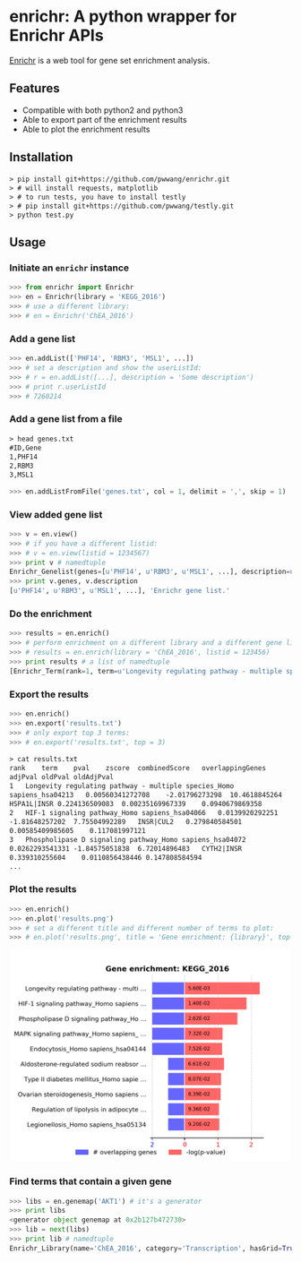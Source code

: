 # enrichr: A python wrapper for Enrichr APIs
[Enrichr][1] is a web tool for gene set enrichment analysis.

## Features
- Compatible with both python2 and python3
- Able to export part of the enrichment results
- Able to plot the enrichment results

## Installation
```shell
> pip install git+https://github.com/pwwang/enrichr.git
> # will install requests, matplotlib
> # to run tests, you have to install testly
> # pip install git+https://github.com/pwwang/testly.git
> python test.py
```

## Usage
### Initiate an `enrichr` instance
```python
>>> from enrichr import Enrichr
>>> en = Enrichr(library = 'KEGG_2016')
>>> # use a different library:
>>> # en = Enrichr('ChEA_2016')
```

### Add a gene list
```python
>>> en.addList(['PHF14', 'RBM3', 'MSL1', ...])
>>> # set a description and show the userListId:
>>> # r = en.addList([...], description = 'Some description')
>>> # print r.userListId
>>> # 7260214
```

### Add a gene list from a file
```shell
> head genes.txt
#ID,Gene
1,PHF14
2,RBM3
3,MSL1
```
```python
>>> en.addListFromFile('genes.txt', col = 1, delimit = ',', skip = 1)
```

### View added gene list
```python
>>> v = en.view()
>>> # if you have a different listid:
>>> # v = en.view(listid = 1234567)
>>> print v # namedtuple
Enrichr_Genelist(genes=[u'PHF14', u'RBM3', u'MSL1', ...], description=u'Enrichr gene list.')
>>> print v.genes, v.description
[u'PHF14', u'RBM3', u'MSL1', ...], 'Enrichr gene list.'
```

### Do the enrichment
```python
>>> results = en.enrich()
>>> # perform enrichment on a different library and a different gene list:
>>> # results = en.enrich(library = 'ChEA_2016', listid = 123456)
>>> print results # a list of namedtuple
[Enrichr_Term(rank=1, term=u'Longevity regulating pathway - multiple species_Homo sapiens_hsa04213', pval=0.00560341272708137, zscore=-2.017962732978835, combinedScore=10.461884526362898, overlappingGenes=[u'HSPA1L', u'INSR'], adjPval=0.2241365090832548, oldPval=0.0023516996733944644, oldAdjPval=0.09406798693577857), Enrichr_Term(...), ...]
```

### Export the results
```python
>>> en.enrich()
>>> en.export('results.txt')
>>> # only export top 3 terms:
>>> # en.export('results.txt', top = 3)
```
```shell
> cat results.txt
rank	term	pval	zscore	combinedScore	overlappingGenes	adjPval	oldPval	oldAdjPval
1	Longevity regulating pathway - multiple species_Homo sapiens_hsa04213	0.00560341272708	-2.01796273298	10.4618845264	HSPA1L|INSR	0.224136509083	0.00235169967339	0.0940679869358
2	HIF-1 signaling pathway_Homo sapiens_hsa04066	0.0139920292251	-1.81648257202	7.75504992289	INSR|CUL2	0.279840584501	0.00585409985605	0.117081997121
3	Phospholipase D signaling pathway_Homo sapiens_hsa04072	0.0262293541331	-1.84575051838	6.72014896483	CYTH2|INSR    0.339310255604	0.0110856438446	0.147808584594
...
```

### Plot the results
```python
>>> en.enrich()
>>> en.plot('results.png')
>>> # set a different title and different number of terms to plot:
>>> # en.plot('results.png', title = 'Gene enrichment: {library}', top = 20)
```
![results.png][2]

### Find terms that contain a given gene
```python
>>> libs = en.genemap('AKT1') # it's a generator
>>> print libs
<generator object genemap at 0x2b127b472730>
>>> lib = next(libs)
>>> print lib # namedtuple
Enrichr_Library(name='ChEA_2016', category='Transcription', hasGrid=True, isFuzzy=True, format='{1} binds to the promoter region of {0}.', description='', terms=['EGR1_19374776_ChIP-ChIP_THP-1_Human', 'CLOCK_20551151_ChIP-Seq_293T_Human', ...])
```

[1]: http://amp.pharm.mssm.edu/Enrichr/
[2]: ./results.png
